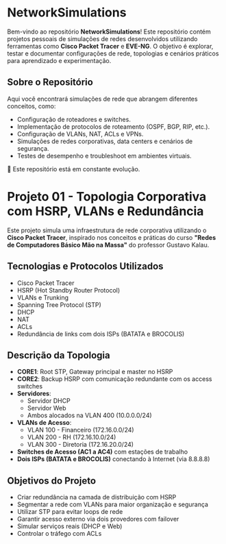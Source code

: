 # NetworkSimulations

Bem-vindo ao repositório **NetworkSimulations**! Este repositório contém projetos pessoais de simulações de redes desenvolvidos utilizando ferramentas como **Cisco Packet Tracer** e **EVE-NG**. O objetivo é explorar, testar e documentar configurações de rede, topologias e cenários práticos para aprendizado e experimentação.

## Sobre o Repositório

Aqui você encontrará simulações de rede que abrangem diferentes conceitos, como:
- Configuração de roteadores e switches.
- Implementação de protocolos de roteamento (OSPF, BGP, RIP, etc.).
- Configuração de VLANs, NAT, ACLs e VPNs.
- Simulações de redes corporativas, data centers e cenários de segurança.
- Testes de desempenho e troubleshoot em ambientes virtuais.

🔧 Este repositório está em constante evolução.


# Projeto 01 - Topologia Corporativa com HSRP, VLANs e Redundância

Este projeto simula uma infraestrutura de rede corporativa utilizando o **Cisco Packet Tracer**, inspirado nos conceitos e práticas do curso **"Redes de Computadores Básico Mão na Massa"** do professor Gustavo Kalau.

## Tecnologias e Protocolos Utilizados

- Cisco Packet Tracer
- HSRP (Hot Standby Router Protocol)
- VLANs e Trunking
- Spanning Tree Protocol (STP)
- DHCP
- NAT
- ACLs
- Redundância de links com dois ISPs (BATATA e BROCOLIS)

## Descrição da Topologia

- **CORE1**: Root STP, Gateway principal e master no HSRP
- **CORE2**: Backup HSRP com comunicação redundante com os access switches
- **Servidores**:
  - Servidor DHCP
  - Servidor Web
  - Ambos alocados na VLAN 400 (10.0.0.0/24)
- **VLANs de Acesso**:
  - VLAN 100 - Financeiro (172.16.0.0/24)
  - VLAN 200 - RH (172.16.10.0/24)
  - VLAN 300 - Diretoria (172.16.20.0/24)
- **Switches de Acesso (AC1 a AC4)** com estações de trabalho
- **Dois ISPs (BATATA e BROCOLIS)** conectando à Internet (via 8.8.8.8)

## Objetivos do Projeto

- Criar redundância na camada de distribuição com HSRP
- Segmentar a rede com VLANs para maior organização e segurança
- Utilizar STP para evitar loops de rede
- Garantir acesso externo via dois provedores com failover
- Simular serviços reais (DHCP e Web)
- Controlar o tráfego com ACLs

